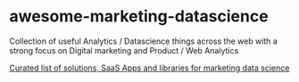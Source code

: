 # awesome-marketing-datascience
Collection of useful Analytics / Datascience things across the web with a strong focus on Digital marketing and Product / Web Analytics

[Curated list of solutions, SaaS Apps and libraries for marketing data science](marketing-data-science.md)
